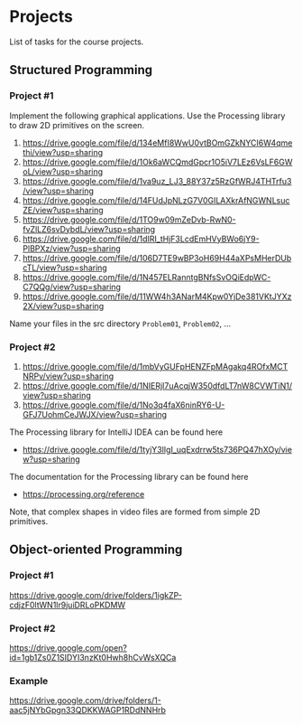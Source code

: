 Projects
========

List of tasks for the course projects.

## Structured Programming

### Project #1

Implement the following graphical applications. Use the Processing library to
draw 2D primitives on the screen.

1. <https://drive.google.com/file/d/134eMfI8WwU0vtBOmGZkNYCI6W4qmethi/view?usp=sharing>
2. <https://drive.google.com/file/d/1Ok6aWCQmdGpcr1O5iV7LEz6VsLF6GWoL/view?usp=sharing>
3. <https://drive.google.com/file/d/1va9uz_LJ3_88Y37z5RzGfWRJ4THTrfu3/view?usp=sharing>
4. <https://drive.google.com/file/d/14FUdJpNLzG7V0GILAXkrAfNGWNLsucZE/view?usp=sharing>
5. <https://drive.google.com/file/d/1TO9w09mZeDvb-RwN0-fvZlLZ6svDybdL/view?usp=sharing>
6. <https://drive.google.com/file/d/1dIRI_tHjF3LcdEmHVyBWo6jY9-PlBPXz/view?usp=sharing>
7. <https://drive.google.com/file/d/106D7TE9wBP3oH69H44aXPsMHerDUbcTL/view?usp=sharing>
8. <https://drive.google.com/file/d/1N457ELRanntgBNfsSvOQiEdpWC-C7QQg/view?usp=sharing>
9. <https://drive.google.com/file/d/11WW4h3ANarM4Kpw0YjDe381VKtJYXz2X/view?usp=sharing>

Name your files in the src directory `Problem01`, `Problem02`, ...

### Project #2

1. <https://drive.google.com/file/d/1mbVyGUFpHENZFpMAgakq4ROfxMCTNRPv/view?usp=sharing>
2. <https://drive.google.com/file/d/1NIERjI7uAcqjW350dfdLT7nW8CVWTiN1/view?usp=sharing>
3. <https://drive.google.com/file/d/1No3q4faX6ninRY6-U-GFJ7UohmCeJWJX/view?usp=sharing>

The Processing library for IntelliJ IDEA can be found here

* <https://drive.google.com/file/d/1tyjY3lIgI_uqExdrrw5ts736PQ47hXOy/view?usp=sharing>

The documentation for the Processing library can be found here

* <https://processing.org/reference>

Note, that complex shapes in video files are formed from simple 2D primitives.

## Object-oriented Programming

### Project #1

<https://drive.google.com/drive/folders/1igkZP-cdjzF0ltWN1lr9juiDRLoPKDMW>

### Project #2

<https://drive.google.com/open?id=1gb1Zs0Z1SIDYI3nzKt0Hwh8hCvWsXQCa>

### Example

<https://drive.google.com/drive/folders/1-aac5jNYbGpgn33QDKKWAGP1RDdNNHrb>
